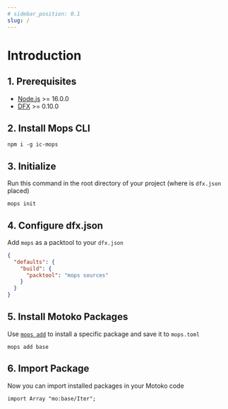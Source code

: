 ```yaml
---
# sidebar_position: 0.1
slug: /
---
```


# Introduction

## 1. Prerequisites
- [Node.js](https://nodejs.org/) >= 16.0.0
- [DFX](https://internetcomputer.org/docs/current/developer-docs/quickstart/local-quickstart) >= 0.10.0

## 2. Install Mops CLI
```
npm i -g ic-mops
```

## 3. Initialize
Run this command in the root directory of your project (where is `dfx.json` placed)

```
mops init
```

## 4. Configure dfx.json
Add `mops` as a packtool to your `dfx.json`

```json
{
  "defaults": {
    "build": {
      "packtool": "mops sources"
    }
  }
}
```

## 5. Install Motoko Packages
Use [`mops add`](/cli/mops-add) to install a specific package and save it to `mops.toml`

```
mops add base
```

## 6. Import Package
Now you can import installed packages in your Motoko code

```motoko
import Array "mo:base/Iter";
```